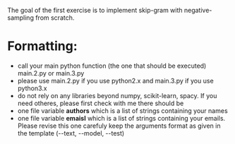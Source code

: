 The goal of the first exercise is to implement skip-gram with negative-sampling from scratch. 
# Formatting:
- call your main python function (the one that should be executed) main.2.py or main.3.py
- please use main.2.py if you use python2.x and main.3.py if you use python3.x
- do not rely on any libraries beyond numpy, scikit-learn, spacy. If you need otheres, please first check with me there should be
- one file variable __authors__ which is a list of strings containing your names
- one file variable __emaisl__ which is a list of strings containing your emails. Please revise this one carefuly keep the arguments format as given in the template (--text, --model, --test)
